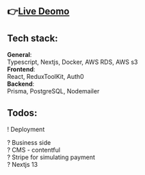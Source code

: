 ## 👉[Live Deomo](https://products-blue-beta.vercel.app/)  

## Tech stack:
**General**:  
Typescript, Nextjs, Docker, AWS RDS, AWS s3  
**Frontend**:   
React, ReduxToolKit, Auth0  
**Backend**:   
Prisma, PostgreSQL, Nodemailer
 

## Todos:     
! Deployment 

? Business side   
? CMS - contentful  
? Stripe for simulating payment  
? Nextjs 13  
 
